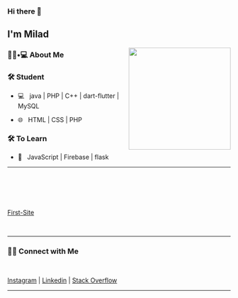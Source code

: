 ### Hi there 👋<h2> I'm Milad</h2>

<img align='right' src="https://media.giphy.com/media/M9gbBd9nbDrOTu1Mqx/giphy.gif" width="230">

<h3> 👨🏻•💻 About Me </h3>



<h3>🛠 Student </h3>



- 💻 &nbsp; java | PHP | C++ | dart-flutter | MySQL

- 🌐 &nbsp; HTML | CSS | PHP 

<!--
- 🛢 &nbsp; MySQL | MongoDB
- 🔧 &nbsp; Git | Markdown | Selenium | Tidyverse
- 🖥 &nbsp; Illustrator| Photoshop | InDesign
-->



<h3>🛠 To Learn</h3>

- 🔧 &nbsp; JavaScript | Firebase | flask

<hr>



<br/><br/>


<br>

[First-Site](https://apparel-site.herokuapp.com/)

<br>



<hr>



<h3> 🤝🏻 Connect with Me </h3>

<br>

[Instagram](https://www.instagram.com/miladsherwanii/) | [Linkedin](https://www.linkedin.com/in/milad-mirkhan-63537521a/) | [Stack Overflow](https://stackoverflow.com/users/16825719/milad-mirkhan)



<hr>
